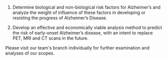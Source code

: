 
  1) Determine biological and non-biological risk factors for
     Alzheimer’s and analyze the weight of influence of
     these factors in developing or resisting the progress of
     Alzheimer’s Disease.
     
  2) Develop an effective and economically viable analysis
     method to predict the risk of early-onset Alzheimer’s
     disease, with an intent to replace PET, MRI and CT scans
     in the future.
     
 Please visit our team's branch individually for further examination and analyses of our scopes. 
